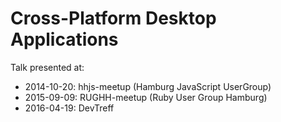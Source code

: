 # Cross-Platform Desktop Applications

Talk presented at:
 * 2014-10-20: hhjs-meetup (Hamburg JavaScript UserGroup)
 * 2015-09-09: RUGHH-meetup (Ruby User Group Hamburg)
 * 2016-04-19: DevTreff 


